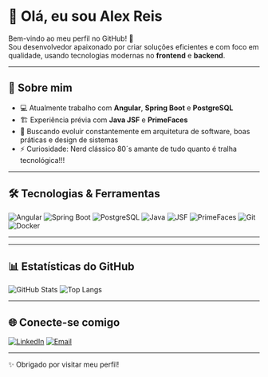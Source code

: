 # 👋 Olá, eu sou Alex Reis

Bem-vindo ao meu perfil no GitHub! 🚀  
Sou desenvolvedor apaixonado por criar soluções eficientes e com foco em qualidade, usando tecnologias modernas no **frontend** e **backend**.

---

## 🚀 Sobre mim
- 💻 Atualmente trabalho com **Angular**, **Spring Boot** e **PostgreSQL**
- 🏗️ Experiência prévia com **Java JSF** e **PrimeFaces**
- 🎯 Buscando evoluir constantemente em arquitetura de software, boas práticas e design de sistemas
- ⚡ Curiosidade: Nerd clássico 80´s amante de tudo quanto é tralha tecnológica!!!

---

## 🛠️ Tecnologias & Ferramentas
![Angular](https://img.shields.io/badge/Angular-DD0031?style=flat&logo=angular&logoColor=white)
![Spring Boot](https://img.shields.io/badge/Spring%20Boot-6DB33F?style=flat&logo=springboot&logoColor=white)
![PostgreSQL](https://img.shields.io/badge/PostgreSQL-316192?style=flat&logo=postgresql&logoColor=white)
![Java](https://img.shields.io/badge/Java-ED8B00?style=flat&logo=openjdk&logoColor=white)
![JSF](https://img.shields.io/badge/JSF-323330?style=flat&logo=java&logoColor=white)
![PrimeFaces](https://img.shields.io/badge/PrimeFaces-20232A?style=flat&logo=java&logoColor=61DAFB)
![Git](https://img.shields.io/badge/Git-F05032?style=flat&logo=git&logoColor=white)
![Docker](https://img.shields.io/badge/Docker-2496ED?style=flat&logo=docker&logoColor=white)

---
<!--
## 📂 Projetos em destaque
- 🔗 [**Projeto 1**](https://github.com/alexreisbrasil/projeto1) – breve descrição
- 🔗 [**Projeto 2**](https://github.com/alexreisbrasil/projeto2) – breve descrição
- 🔗 [**Projeto 3**](https://github.com/alexreisbrasil/projeto3) – breve descrição
-->

---

## 📊 Estatísticas do GitHub
![GitHub Stats](https://github-readme-stats.vercel.app/api?username=alexreisbrasil&show_icons=true&theme=tokyonight)
![Top Langs](https://github-readme-stats.vercel.app/api/top-langs/?username=alexreisbrasil&layout=compact&theme=tokyonight)

---

## 🌐 Conecte-se comigo
[![LinkedIn](https://img.shields.io/badge/LinkedIn-blue?style=flat&logo=linkedin&logoColor=white)](https://linkedin.com/in/seuusuario)
[![Email](https://img.shields.io/badge/Email-D14836?style=flat&logo=gmail&logoColor=white)](mailto:seuemail@gmail.com)

---
✨ Obrigado por visitar meu perfil!
